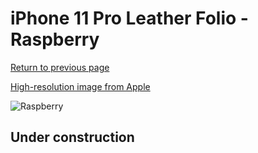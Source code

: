 # iPhone 11 Pro Leather Folio - Raspberry

[Return to previous page](/iphone_11)

[High-resolution image from Apple](https://store.storeimages.cdn-apple.com/8756/as-images.apple.com/is/MY1K2?wid=4500&hei=4500&fmt=png)

<div style="width: 500px"><img src="/everyphone/MY1K2.png" alt="Raspberry"></div>

## Under construction
